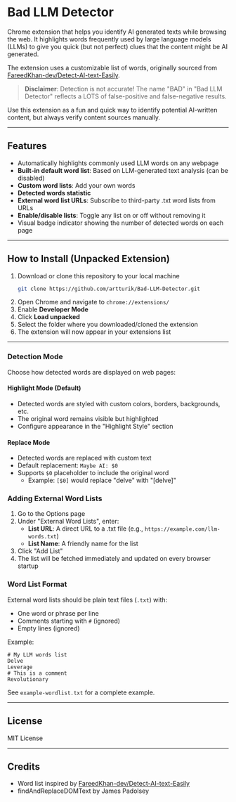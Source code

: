 # Bad LLM Detector

Chrome extension that helps you identify AI generated texts while browsing the web. It highlights words frequently used by large language models (LLMs) to give you quick (but not perfect) clues that the content might be AI generated.

The extension uses a customizable list of words, originally sourced from [FareedKhan-dev/Detect-AI-text-Easily](https://github.com/FareedKhan-dev/Detect-AI-text-Easily).

> **Disclaimer**: Detection is not accurate! The name "BAD" in "Bad LLM Detector" reflects a LOTS of false-positive and false-negative results.

Use this extension as a fun and quick way to identify potential AI-written content, but always verify content sources manually.

---

## Features
- Automatically highlights commonly used LLM words on any webpage
- **Built-in default word list**: Based on LLM-generated text analysis (can be disabled)
- **Custom word lists**: Add your own words
- **Detected words statistic**
- **External word list URLs**: Subscribe to third-party .txt word lists from URLs
- **Enable/disable lists**: Toggle any list on or off without removing it
- Visual badge indicator showing the number of detected words on each page

---

## How to Install (Unpacked Extension)
1. Download or clone this repository to your local machine
   ```bash
   git clone https://github.com/artturik/Bad-LLM-Detector.git
   ```
2. Open Chrome and navigate to `chrome://extensions/`
3. Enable **Developer Mode**
4. Click **Load unpacked**
5. Select the folder where you downloaded/cloned the extension
6. The extension will now appear in your extensions list

---

### Detection Mode
Choose how detected words are displayed on web pages:

#### Highlight Mode (Default)
- Detected words are styled with custom colors, borders, backgrounds, etc.
- The original word remains visible but highlighted
- Configure appearance in the "Highlight Style" section

#### Replace Mode
- Detected words are replaced with custom text
- Default replacement: `Maybe AI: $0`
- Supports `$0` placeholder to include the original word
  - Example: `[$0]` would replace "delve" with "[delve]"

### Adding External Word Lists
1. Go to the Options page
2. Under "External Word Lists", enter:
   - **List URL**: A direct URL to a .txt file (e.g., `https://example.com/llm-words.txt`)
   - **List Name**: A friendly name for the list
3. Click "Add List"
4. The list will be fetched immediately and updated on every browser startup

### Word List Format
External word lists should be plain text files (`.txt`) with:
- One word or phrase per line
- Comments starting with `#` (ignored)
- Empty lines (ignored)

Example:
```
# My LLM words list
Delve
Leverage
# This is a comment
Revolutionary
```

See `example-wordlist.txt` for a complete example.

---

## License
MIT License

---

## Credits
- Word list inspired by [FareedKhan-dev/Detect-AI-text-Easily](https://github.com/FareedKhan-dev/Detect-AI-text-Easily)
- findAndReplaceDOMText by James Padolsey
